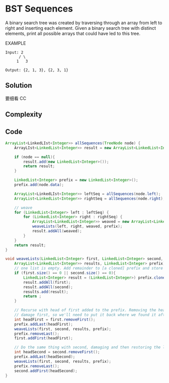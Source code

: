 # BST Sequences

A binary search tree was created by traversing through an array from left to right and inserting each element. Given a binary search tree with distinct elements, print all possible arrays that could have led to this tree.

EXAMPLE

    Input: 2
          / \
         1   3
         
    Output: {2, 1, 3}, {2, 3, 1}

## Solution

要细看 CC

## Complexity

## Code

```java
ArrayList<LinkedLIst<Integer>> allSequences(TreeNode node) {
    ArrayLIst<LinkedList<Integer>> result = new ArrayList<LinkedList<Integer>>();

    if (node == null){
        result.add(new LinkedList<Integer>());
        return result;
    }

    LinkedList<Integer> prefix = new LinkedList<Integer>();
    prefix.add(node.data);

    ArrayList<LinkedLIst<Integer>> leftSeq = allSequences(node.left);
    ArrayList<LinkedList<Integer>> rightSeq = allSequences(node.right);

    // weave
    for (LinkedList<Integer> left : leftSeq) {
        for (LinkedList<Integer> right : rightSeq) {
            ArrayList<LinkedList<Integer>> weaved = new ArrayList<LinkedList<Integer>>();
            weaveLists(left, right, weaved, prefix);
            result.addAll(weaved);
        }
    }
    return result;
}

void weaveLists(LinkedList<Integer> first, LinkedList<Integer> second,
    ArrayList<LinkedList<Integer>> results, LinkedList<Integer> prefix) {
    // one list is empty. Add remainder to [a cloned] prefix and store result.
    if (first.size() == 0 || second.size() == 0){
        LinkedList<Integer> result = (LinkedList<Integer>) prefix.clone();
        result.addAll(first);
        result.addAll(second);
        results.add(result);
        return ;
    }

    // Recurse with head of first added to the prefix. Removing the head will
    // damage first, so we'll need to put it back where we found it afterwards.
    int headFirst = first.removeFirst();
    prefix.addLast(headFirst);
    weaveLists(first, second, results, prefix);
    prefix.removeLast();
    first.addFirst(headFirst);

    // Do the same thing with second, damaging and then restoring the list
    int headSecond = second.removeFirst();
    prefix.addLast(headSecond);
    weaveLists(first, second, results, prefix);
    prefix.removeLast();
    second.addFirst(headSecond);
}
```

